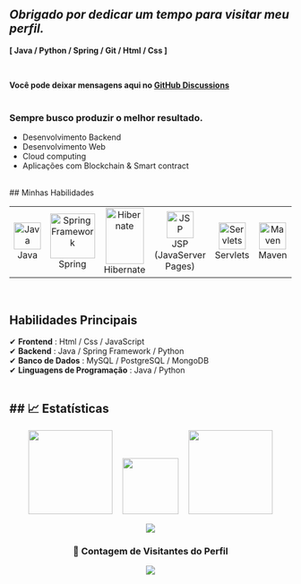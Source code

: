 ##  *Obrigado por dedicar um tempo para visitar meu perfil.*

<span><b>[ Java / Python / Spring / Git / Html / Css ]</b></span>

<br>

**Você pode deixar mensagens aqui no [GitHub Discussions](https://github.com/seuprofile/seuprofile/discussions/categories/livro-de-visitas)**
<br>
<br>

<h3>Sempre busco produzir o melhor resultado.</h3>


- Desenvolvimento Backend
- Desenvolvimento Web
- Cloud computing 
- Aplicações com Blockchain & Smart contract
<br>
## Minhas Habilidades

<table align="center">
  <tr>
    <td align="center" width="96">
      <a href="#java">
        <img src="https://drive.google.com/file/d/1eJE-dz8kCGdWnGLTKKeLScYhD8JLLr9G/view?usp=drive_link)" width="48" height="48" alt="Java" />
      </a>
      <br>Java</br>
    </td>
    <td align="center" width="96"  height="100"> 
      <a href="#spring">
        <img src="https://download.logo.wine/logo/Spring_Framework/Spring_Framework-Logo.wine.png" width="80" height="80" alt="Spring Framework" />
      </a>
      <br>Spring
    </td>
    <td align="center" width="">
      <a href="#hibernate">
        <img src="https://hibernate.org/images/hibernate-logo.svg" width="68" height="100" alt="Hibernate" />
      </a>
      <br>Hibernate
    </td>
    <td align="center" width="96">
      <a href="#jsp">
        <img src="https://upload.wikimedia.org/wikipedia/en/thumb/6/6a/JavaServerPagesStandardTagLibrary.png/300px-JavaServerPagesStandardTagLibrary.png" width="48" height="48" alt="JSP" />
      </a>
      <br>JSP (JavaServer Pages)
    </td>
    <td align="center" width="96">
      <a href="#servlets">
        <img src="https://upload.wikimedia.org/wikipedia/en/thumb/f/f6/Apache_Tomcat%2C_official_logo.svg/1200px-Apache_Tomcat%2C_official_logo.svg.png" width="48" height="48" alt="Servlets" />
      </a>
      <br>Servlets
    </td>
     <td align="center" width="96">
      <a href="#maven">
        <img src="https://maven.apache.org/images/maven-logo-black-on-white.png" width="48" height="48" alt="Maven" />
      </a>
      <br>Maven
    </td>  
  </tr>
  <!-- Adicione mais habilidades específicas do Java conforme necessário -->
</table>
<br>

## Habilidades Principais

✔ <b>Frontend</b> : Html / Css / JavaScript <br>
✔ <b>Backend</b> : Java / Spring Framework / Python <br>
✔ <b>Banco de Dados</b> : MySQL / PostgreSQL / MongoDB <br>
✔ <b>Linguagens de Programação</b> : Java / Python <br>
<br>

<h2>## 📈 Estatísticas</h2>
<p align="center">
     <img width="150" src="https://cdn.jsdelivr.net/gh/sun0225SUN/sun0225SUN/assets/images/left.png" />&emsp;
     <img src="https://media.tenor.com/0ENB5HuTH0gAAAAi/trophy-beker.gif" width="100px" height="100px">&emsp;
     <img width="150" src="https://cdn.jsdelivr.net/gh/sun0225SUN/sun0225SUN/assets/images/right.png" /> 
 </p>
 <p align="center">
 <div align="center">
    <img src="https://github-profile-trophy.vercel.app/?username=seuprofile&theme=matrix&no-bg=true&no-frame=true&column=5&title=MultiLanguage,Commits,Followers,Repositories,Stars">
 </div>
 <!-- Adicione outras estatísticas relevantes do perfil GitHub conforme necessário -->
</p>
<div align=center>
  <h3><b>📍 Contagem de Visitantes do Perfil</b></h3>
</div>
    
<p align="center" >   
  <img src="https://profile-counter.glitch.me/seuprofile/count.svg" />  
</p>
